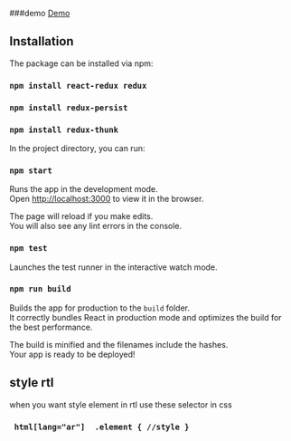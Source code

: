 
###demo
<a href="https://beko09-multilingual-website-with-react-redux.netlify.app/">Demo</a>
## Installation
The package can be installed via npm:

### `npm install react-redux redux`
### `npm install redux-persist`
### `npm install redux-thunk`

In the project directory, you can run:

### `npm start`

Runs the app in the development mode.<br />
Open [http://localhost:3000](http://localhost:3000) to view it in the browser.

The page will reload if you make edits.<br />
You will also see any lint errors in the console.

### `npm test`

Launches the test runner in the interactive watch mode.
### `npm run build`

Builds the app for production to the `build` folder.<br />
It correctly bundles React in production mode and optimizes the build for the best performance.

The build is minified and the filenames include the hashes.<br />
Your app is ready to be deployed!


## style rtl 
 when you want style element in rtl use 
 these selector in css

 ### ` html[lang="ar"]  .element { //style }`

